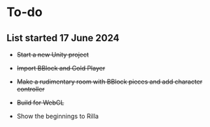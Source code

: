 # To-do

## List started 17 June 2024

- ~~Start a new Unity project~~
- ~~Import BBlock and Gold Player~~
- ~~Make a rudimentary room with BBlock pieces and add character controller~~
- ~~Build for WebGL~~

- Show the beginnings to Rilla